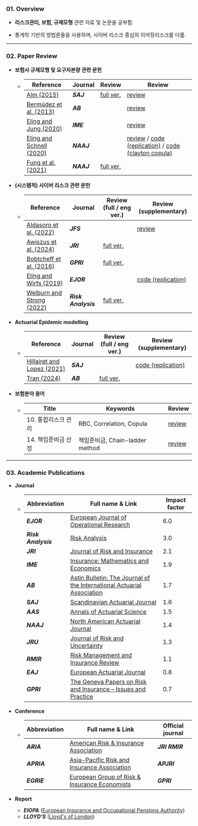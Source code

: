 ### 01. Overview 


- **리스크관리, 보험, 규제모형** 관련 자료 및 논문을 공부함.

- 통계학 기반의 방법론들을 사용하며, 사이버 리스크 중심의 이머징리스크를 다룸.

---
### 02. Paper Review

- **보험사 규제모형 및 요구자본량 관련 문헌**

  - | Reference                                                    | Journal    | Review                                     | Review                                                       |
    | ------------------------------------------------------------ | ---------- | :----------------------------------------- | ------------------------------------------------------------ |
    | [Alm (2015)](https://www.tandfonline.com/doi/abs/10.1080/03461238.2013.787367) | ***SAJ***  | [full ver.](./review/Seminar_20240626.pdf) | [review](https://github.com/kwoongbae/risk-management-papers/issues/36) |
    | [Bermúdez et al. (2013)](https://www.cambridge.org/core/journals/astin-bulletin-journal-of-the-iaa/article/correlation-sensitivity-analysis-of-nonlife-underwriting-risk-in-solvency-capital-requirement-estimation/8C16299AF4E9DFCD13C5C7EA3697705E) | ***AB***   |                                            | [review](https://github.com/kwoongbae/risk-management-papers/issues/37) |
    | [Eling and Jung (2020)](https://www.sciencedirect.com/science/article/abs/pii/S016766872030130X) | ***IME***  |                                            | [review](https://github.com/kwoongbae/risk-management-papers/issues/38) |
    | [Eling and Schnell (2020)](https://www.tandfonline.com/doi/abs/10.1080/10920277.2019.1641416) | ***NAAJ*** |                                            | [review](https://github.com/kwoongbae/risk-management-papers/issues/32) / [code (replication)](https://github.com/kwoongbae/risk-management-papers/blob/main/code/Eling%20and%20Schnell%20(2020).r) / [code (clayton copula)](https://github.com/kwoongbae/risk-management-papers/blob/main/code/Clayton%20copula.r) |
    | [Fung et al. (2021)](https://www.tandfonline.com/doi/abs/10.1080/10920277.2020.1729813) | ***NAAJ*** | [full ver.](./review/Seminar_20250225.pdf) |                                                              |
  
- **(시스템적) 사이버 리스크 관련 문헌**

  - | Reference                                                    | Journal             | Review (full / eng ver.)                   | Review (supplementary)                                       |
    | ------------------------------------------------------------ | ------------------- | ------------------------------------------ | ------------------------------------------------------------ |
    | [Aldasoro et al. (2022)](https://www.sciencedirect.com/science/article/abs/pii/S1572308922000171) | ***JFS***           |                                            | [review](./review/Aldasoro_JRS_2022.pdf)                     |
    | [Awiszus et al. (2024)](https://arxiv.org/abs/2211.04762)    | ***JRI***           | [full ver.](./review/Seminar_20240125.pdf) |                                                              |
    | [Bobtcheff et al. (2016)](https://link.springer.com/article/10.1057/grir.2016.1) | ***GPRI***          | [full ver.](./review/Seminar_20240524.pdf) |                                                              |
    | [Eling and Wirfs (2019)](https://www.sciencedirect.com/science/article/pii/S037722171830626X) | ***EJOR***          |                                            | [code (replication)](https://github.com/kwoongbae/risk-management-papers/blob/main/code/Eling%20and%20Wirfs%20(2019).r) |
    | [Welburn and Strong (2022)](https://onlinelibrary.wiley.com/doi/abs/10.1111/risa.13715) | ***Risk Analysis*** | [full ver.](./review/Seminar_20240321.pdf) |                                                              |
  
- **Actuarial Epidemic modelling**

  - | Reference                                                    | Journal   | Review (full / eng ver.)                   | Review (supplementary)                                       |
    | ------------------------------------------------------------ | --------- | ------------------------------------------ | ------------------------------------------------------------ |
    | [Hillairet and Lopez (2021)](https://www.tandfonline.com/doi/abs/10.1080/03461238.2021.1872694) | ***SAJ*** |                                            | [code (replication)](https://github.com/kwoongbae/risk-management-papers/blob/main/code/Hillairet%20and%20Lopez%20(2021).r) |
    | [Tran (2024)](https://www.cambridge.org/core/journals/astin-bulletin-journal-of-the-iaa/article/markov-multiple-state-model-for-epidemic-and-insurance-modelling/361E1E90ADEDFDBA73613BD9D5DEA926) | ***AB***  | [full ver.](./review/Seminar_20250114.pdf) |                                                              |

- **보험분야 용어**

  - | Title               | Keywords                        | Review                                  |
    | ------------------- | ------------------------------- | --------------------------------------- |
    | 10. 통합리스크 관리 | RBC, Correlation, Copula        | [review](./review/Seminar_20240924.pdf) |
    | 14. 책임준비금 산정 | 책임준비금, Chain-ladder method | [review](./review/Seminar_20241105.pdf) |

---

### 03. Academic Publications


- **Journal**
  
  - | Abbreviation        | Full name & Link                                             | Impact factor |
    | ------------------- | ------------------------------------------------------------ | ------------- |
    | ***EJOR***          | [European Journal of Operational Research](https://www.sciencedirect.com/journal/european-journal-of-operational-research) | 6.0           |
    | ***Risk Analysis*** | [Risk Analysis](https://onlinelibrary.wiley.com/journal/15396924) | 3.0           |
    | ***JRI***           | [Journal of Risk and Insurance](https://onlinelibrary.wiley.com/journal/15396975) | 2.1           |
    | ***IME***           | [Insurance: Mathematics and Economics](https://www.sciencedirect.com/journal/insurance-mathematics-and-economics) | 1.9           |
    | ***AB***            | [Astin Bulletin: The Journal of the International Actuarial Association](https://www.cambridge.org/core/journals/astin-bulletin-journal-of-the-iaa) | 1.7           |
    | ***SAJ***           | [Scandinavian Actuarial Journal](https://www.tandfonline.com/toc/sact20/current) | 1.6           |
    | ***AAS***           | [Annals of Actuarial Science](https://www.cambridge.org/core/journals/annals-of-actuarial-science) | 1.5           |
    | ***NAAJ***          | [North American Actuarial Journal](https://www.tandfonline.com/toc/uaaj20/current) | 1.4           |
    | ***JRU***           | [Journal of Risk and Uncertainty](https://www.springer.com/journal/11166) | 1.3           |
    | ***RMIR***          | [Risk Management and Insurance Review](https://onlinelibrary.wiley.com/journal/15406296) | 1.1           |
    | ***EAJ***           | [European Actuarial Journal](https://link.springer.com/journal/13385) | 0.8           |
    | ***GPRI***          | [The Geneva Papers on Risk and Insurance – Issues and Practice](https://www.genevaassociation.org/publications/the-geneva-papers) | 0.7           |
- **Conference**
  - | Abbreviation | Full name & Link                                             | Official journal |
    | ------------ | ------------------------------------------------------------ | ---------------- |
    | ***ARIA***   | [American Risk & Insurance Association](https://www.aria.org/) | ***JRI RMIR***   |
    | ***APRIA***  | [Asia-Pacific Risk and Insurance Association](https://www.apria.org/) | ***APJRI***      |
    | ***EGRIE***  | [European Group of Risk & Insurance Economists](http://www.egrie.org/) | ***GPRI***       |
- **Report**

  - ***EIOPA*** ([European Insurance and Occupational Pensions Authority](https://www.eiopa.europa.eu/index_en))
  - ***LLOYD'S*** ([Lloyd's of London](https://www.lloyds.com/news-and-insights/risk-reports))

